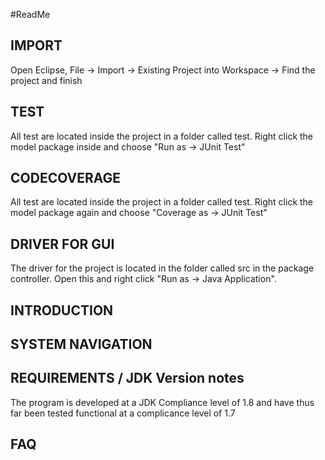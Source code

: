 #ReadMe		

IMPORT
------
Open Eclipse, File -> Import -> Existing Project into Workspace 
-> Find the project and finish

TEST
----
All test are located inside the project in a folder called test. 
Right click the model package inside and choose "Run as -> JUnit Test"

CODECOVERAGE
------------
All test are located inside the project in a folder called test. 
Right click the model package again and choose "Coverage as -> JUnit Test"

DRIVER FOR GUI
--------------
The driver for the project is located in the folder called src
in the package controller. 
Open this and right click "Run as -> Java Application".


INTRODUCTION
------------



SYSTEM NAVIGATION
-----------------


REQUIREMENTS / JDK Version notes
--------------------------------
The program is developed at a JDK Compliance level of 1.8 and have
thus far been tested functional at a complicance level of 1.7


FAQ
---

